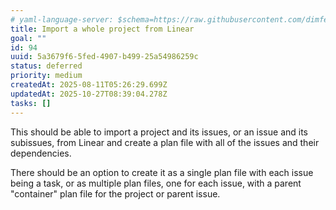 ```yaml
---
# yaml-language-server: $schema=https://raw.githubusercontent.com/dimfeld/llmutils/main/schema/rmplan-plan-schema.json
title: Import a whole project from Linear
goal: ""
id: 94
uuid: 5a3679f6-5fed-4907-b499-25a54986259c
status: deferred
priority: medium
createdAt: 2025-08-11T05:26:29.699Z
updatedAt: 2025-10-27T08:39:04.278Z
tasks: []
---
```


This should be able to import a project and its issues, or an issue and its subissues, from Linear and create a plan file with all of the issues and their dependencies.

There should be an option to create it as a single plan file with each issue being a task, or as multiple plan files,
one for each issue, with a parent "container" plan file for the project or parent issue.
